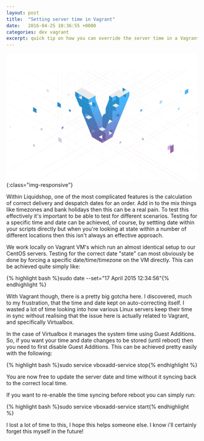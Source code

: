 ```yaml
---
layout: post
title:  "Setting server time in Vagrant"
date:   2016-04-25 10:36:55 +0000
categories: dev vagrant
excerpt: quick tip on how you can override the server time in a Vagrant box (should you need to).
---
```


![vagrant](/assets/images/vagrant.png){:class="img-responsive"}

Within Liquidshop, one of the most complicated features is the calculation of correct delivery and despatch dates for an order. Add in to the mix things like timezones and bank holidays then this can be a real pain. To test this effectively it's important to be able to test for different scenarios. Testing for a specific time and date can be achieved, of course, by settting date within your scripts directly but when you're looking at state within a number of different locations then this isn't always an effective approach.

We work locally on Vagrant VM's which run an almost identical setup to our CentOS servers. Testing for the correct date "state" can most obviously be done by forcing a specific date/time/timezone on the VM directly. This can be achieved quite simply like:

{% highlight bash %}sudo date --set="17 April 2015 12:34:56"{% endhighlight %}

With Vagrant though, there is a pretty big gotcha here. I discovered, much to my frustration, that the time and date kept on auto-correcting itself. I wasted a lot of time looking into how various Linux servers keep their time in sync without realising that the issue here is actually related to Vagrant, and specifically Virtualbox.

In the case of Virtualbox it manages the system time using Guest Additions. So, if you want your time and date changes to be stored (until reboot) then you need to first disable Guest Additions. This can be achieved pretty easily with the following:

{% highlight bash %}sudo service vboxadd-service stop{% endhighlight %}

You are now free to update the server date and time without it syncing back to the correct local time.

If you want to re-enable the time syncing before reboot you can simply run:

{% highlight bash %}sudo service vboxadd-service start{% endhighlight %}

I lost a lot of time to this, I hope this helps someone else. I know i'll certainly forget this myself in the future!
